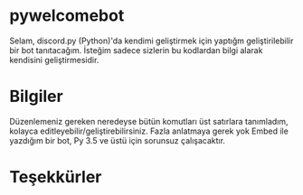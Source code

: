 # pywelcomebot
Selam, discord.py (Python)'da kendimi geliştirmek için yaptığm geliştirilebilir bir bot tanıtacağım.
İsteğim sadece sizlerin bu kodlardan bilgi alarak kendisini geliştirmesidir.


# Bilgiler

Düzenlemeniz gereken neredeyse bütün komutları üst satırlara tanımladım, kolayca editleyebilir/geliştirebilirsiniz.
Fazla anlatmaya gerek yok Embed ile yazdığım bir bot, Py 3.5 ve üstü için sorunsuz çalışacaktır.
# Teşekkürler
